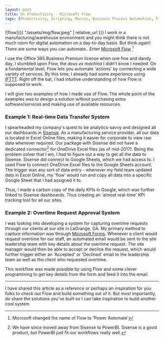 ```yaml
---
layout: post
title: On Productivity - Microsoft Flow
tags: [Productivity, Scripting, Macros, Business Process Automation, Flow]
---
```

![flow]({{ "/assets/img/flow.jpeg" | relative_url }})
I work in a manufacturing/warehouse environment and you might think there is not much room for digital automation on a day-to-day basis. But think again! There are some ways you can automate..
Enter [Microsoft Flow](https://flow.microsoft.com/en-us/) [^1]

[^1]: Microsoft changed the name of Flow to 'Power Automate'

I use the Office 365 Business Premium license when one fine and dandy day, I stumbled upon Flow, the *deus ex machina* I didn't know I needed. On a fundamental level, Flow lets you automate 'actions' by connecting a wide variety of services. By this time, I already had some experience using [IFTTT](https://ifttt.com/). Right off the bat, I had intuitive understanding of how Flow is supposed to work.

I will give two examples of how I made use of Flow. The whole point of the examples was to design a solution without purchasing extra software/services and making use of available resources.

### Example 1: Real-time Data Transfer System
I spearheaded my company's quest to be analytics-savvy and designed all our dashboards in [Sisense](https://www.sisense.com/). As a manufacturing service provider, all our data is located in Excel Online files, making it easier for corporate to view raw data whenever required. Our package with Sisense did not have a dedicated connector[^2] for OneDrive Excel files (as of mid-2017). Being the problem solver that I am, I had to figure out a way to get all the data to Sisense. Sisense did connect to Google Sheets, which we had access to. I used Flow to connect OneDrive Excel files to the Google Sheets account. The trigger was any sort of data entry - whenever my field team updated data in Excel Online, my 'flow' would run and copy all data into a specific Google Sheet that I had assigned it to.

Thus, I made a carbon copy of the daily KPIs in Google, which was further linked to Sisense dashboards. Thus creating an 'almost real-time' KPI tracking tool for all our sites.

[^2]: We have since moved away from Sisense to PowerBI. Sisense is a good product, but PowerBI just fit our workflows really well.

### Example 2: Overtime Request Approval System

I was looking into developing a system for capturing overtime requests through our clients at our site in LaGrange, GA. My primary method to capture information was through [Microsoft Forms](https://forms.office.com/). Whenever a client would request overtime for our staff, an automated email would be sent to the site leadership team with key details about the overtime request. The site manager would then be able to accept or decline the request, which would further trigger either an 'Accepted' or 'Declined' email to the leadership team as well as the client who requested overtime.

This workflow was made possible by using Flow and some clever programming to get key details from the form and feed it into the email.

<hr>

I have shared this article as a reference or perhaps an inspiration for you folks to check out Flow and build something out of it. But most importantly, do share the solutions you've built so I can take inspiration to build another cool system
